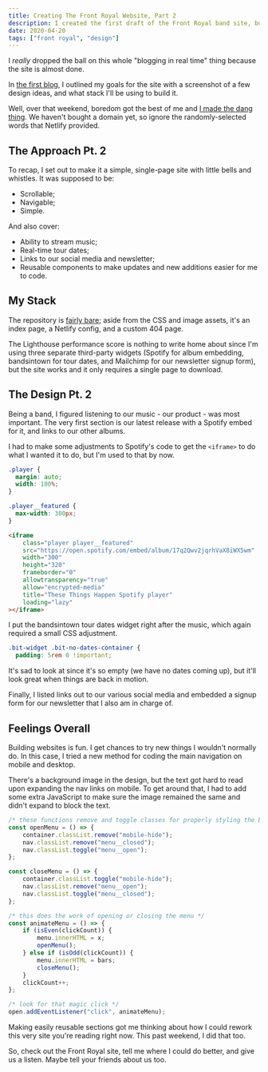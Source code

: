 ```yaml
---
title: Creating The Front Royal Website, Part 2
description: I created the first draft of the Front Royal band site, but had to make some changes to the original design after realizing my mockups were too small in reality...
date: 2020-04-20
tags: ["front royal", "design"]
---
```


I _really_ dropped the ball on this whole "blogging in real time" thing because the site is almost done.

In [the first blog](/2020/03/16/creating-the-front-royal-website-part-1/), I outlined my goals for the site with a screenshot of a few design ideas, and what stack I'll be using to build it.

Well, over that weekend, boredom got the best of me and [I made the dang thing](https://frontroyalband.com/). We haven't bought a domain yet, so ignore the randomly-selected words that Netlify provided.

## The Approach Pt. 2

To recap, I set out to make it a simple, single-page site with little bells and whistles. It was supposed to be:

- Scrollable;
- Navigable;
- Simple.

And also cover:

- Ability to stream music;
- Real-time tour dates;
- Links to our social media and newsletter;
- Reusable components to make updates and new additions easier for me to code.

## My Stack

The repository is [fairly bare](https://github.com/troyvassalotti/front-royal); aside from the CSS and image assets, it's an index page, a Netlify config, and a custom 404 page.

The Lighthouse performance score is nothing to write home about since I'm using three separate third-party widgets (Spotify for album embedding, bandsintown for tour dates, and Mailchimp for our newsletter signup form), but the site works and it only requires a single page to download.

## The Design Pt. 2

Being a band, I figured listening to our music - our product - was most important. The very first section is our latest release with a Spotify embed for it, and links to our other albums.

I had to make some adjustments to Spotify's code to get the `<iframe>` to do what I wanted it to do, but I'm used to that by now.

```css
.player {
  margin: auto;
  width: 100%;
}

.player__featured {
  max-width: 300px;
}
```

```html
<iframe
    class="player player__featured"
    src="https://open.spotify.com/embed/album/17q2Qwv2jqrhVaX8iWX5wm"
    width="300"
    height="320"
    frameborder="0"
    allowtransparency="true"
    allow="encrypted-media"
    title="These Things Happen Spotify player"
    loading="lazy"
></iframe>
```

I put the bandsintown tour dates widget right after the music, which again required a small CSS adjustment.

```css
.bit-widget .bit-no-dates-container {
  padding: 5rem 0 !important;
```

It's sad to look at since it's so empty (we have no dates coming up), but it'll look great when things are back in motion.

Finally, I listed links out to our various social media and embedded a signup form for our newsletter that I also am in charge of.

## Feelings Overall

Building websites is fun. I get chances to try new things I wouldn't normally do. In this case, I tried a new method for coding the main navigation on mobile and desktop.

There's a background image in the design, but the text got hard to read upon expanding the nav links on mobile. To get around that, I had to add some extra JavaScript to make sure the image remained the same and didn't expand to block the text.

```js
/* these functions remove and toggle classes for properly styling the background image */
const openMenu = () => {
	container.classList.remove("mobile-hide");
	nav.classList.remove("menu__closed");
	nav.classList.toggle("menu__open");
};

const closeMenu = () => {
	container.classList.toggle("mobile-hide");
	nav.classList.remove("menu__open");
	nav.classList.toggle("menu__closed");
};

/* this does the work of opening or closing the menu */
const animateMenu = () => {
	if (isEven(clickCount)) {
		menu.innerHTML = x;
		openMenu();
	} else if (isOdd(clickCount)) {
		menu.innerHTML = bars;
		closeMenu();
	}
	clickCount++;
};

/* look for that magic click */
open.addEventListener("click", animateMenu);
```

Making easily reusable sections got me thinking about how I could rework this very site you're reading right now. This past weekend, I did that too.

So, check out the Front Royal site, tell me where I could do better, and give us a listen. Maybe tell your friends about us too.
